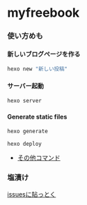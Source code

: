 myfreebook
==========

### 使い方めも

#### 新しいブログページを作る

```sh
hexo new "新しい投稿"
```

#### サーバー起動

```sh
hexo server
```

#### Generate static files

```sh
hexo generate
```

```デプロイ
hexo deploy
```

 * [その他コマンド](http://hexo.io/docs/commands.html)

### 塩漬け

[issuesに貼っとく](https://github.com/MSakamaki/myfreebook/issues)
 

